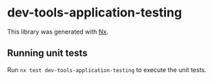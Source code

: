 # dev-tools-application-testing

This library was generated with [Nx](https://nx.dev).

## Running unit tests

Run `nx test dev-tools-application-testing` to execute the unit tests.
